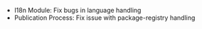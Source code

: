 * I18n Module: Fix bugs in language handling
* Publication Process: Fix issue with package-registry handling
